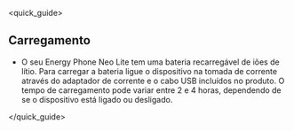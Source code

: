 <quick_guide>
## Carregamento

*	O seu Energy Phone Neo Lite tem uma bateria recarregável de iões de lítio. Para carregar a bateria ligue o dispositivo na tomada de corrente através do adaptador de corrente e o cabo USB incluídos no produto. O tempo de carregamento pode variar entre 2 e 4 horas, dependendo de se o dispositivo está ligado ou desligado.

</quick_guide>
